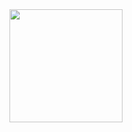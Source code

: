 <a href="https://open.spotify.com/show/3jtLk2Zlutfjo91QZYXmlA">
<img src="https://github.com/tobwil/markdown_content/assets/72387477/d89ae01e-dcc1-4246-9470-48bdddb8c88b" width="200" height="200">
</a>
